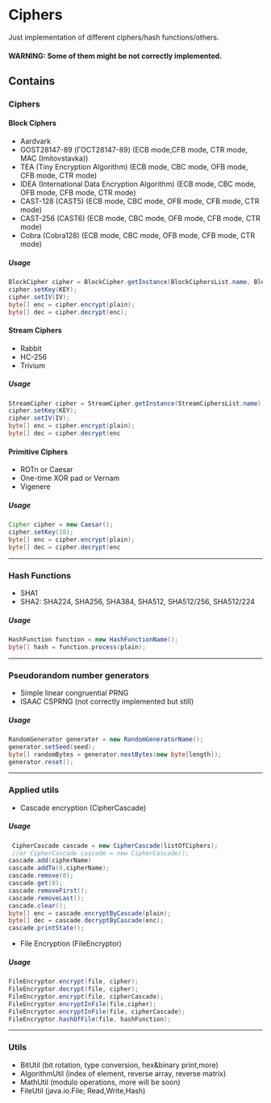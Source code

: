 # Ciphers


Just implementation of different ciphers/hash functions/others.


#### WARNING: Some of them might be not correctly implemented.

## Contains 
### Ciphers
#### Block Ciphers
* Aardvark
* GOST28147-89 (ГОСТ28147-89) (ECB mode,CFB mode, CTR mode, MAC (Imitovstavka)) 
* TEA (Tiny Encryption Algorithm) (ECB mode, CBC mode, OFB mode, CFB mode, CTR mode)
* IDEA (International Data Encryption Algorithm) (ECB mode, CBC mode, OFB mode, CFB mode, CTR mode)
* CAST-128 (CAST5) (ECB mode, CBC mode, OFB mode, CFB mode, CTR mode)
* CAST-256 (CAST6) (ECB mode, CBC mode, OFB mode, CFB mode, CTR mode)
* Cobra (Cobra128) (ECB mode, CBC mode, OFB mode, CFB mode, CTR mode)

##### Usage 
```java
BlockCipher cipher = BlockCipher.getInstance(BlockCiphersList.name, BlockCipher.mode);
cipher.setKey(KEY);
cipher.setIV(IV);
byte[] enc = cipher.encrypt(plain);
byte[] dec = cipher.decrypt(enc);
```

#### Stream Ciphers
* Rabbit
* HC-256
* Trivium

##### Usage 
```java
StreamCipher cipher = StreamCipher.getInstance(StreamCiphersList.name);
cipher.setKey(KEY);
cipher.setIV(IV);
byte[] enc = cipher.encrypt(plain);
byte[] dec = cipher.decrypt(enc
```

#### Primitive Ciphers
* ROTn or Caesar
* One-time XOR pad or Vernam
* Vigenere

##### Usage
```java
Cipher cipher = new Caesar();
cipher.setKey(10);
byte[] enc = cipher.encrypt(plain);
byte[] dec = cipher.decrypt(enc
```

***
### Hash Functions
* SHA1
* SHA2: SHA224, SHA256, SHA384, SHA512, SHA512/256, SHA512/224

##### Usage
```java
HashFunction function = new HashFunctionName();
byte[] hash = function.process(plain);
```

***
### Pseudorandom number generators
* Simple linear congruential PRNG
* ISAAC CSPRNG (not correctly implemented but still)


##### Usage
```java
RandomGenerator generator = new RandomGeneratorName();
generator.setSeed(seed);
byte[] randomBytes = generator.nextBytes(new byte[length]);
generator.reset();
```

***

### Applied utils
* Cascade encryption (CipherCascade)

##### Usage
```java
 CipherCascade cascade = new CipherCascade(listOfCiphers);
 //or CipherCascade cascade = new CipherCascade();       
cascade.add(cipherName)
cascade.addTo(0,cipherName);
cascade.remove(0);
cascade.get(0);
cascade.removeFirst();
cascade.removeLast();
cascade.clear();
byte[] enc = cascade.encryptByCascade(plain);
byte[] dec = cascade.decryptByCascade(enc);
cascade.printState();
```

* File Encryption (FileEncryptor)

##### Usage
```java
FileEncryptor.encrypt(file, cipher);
FileEncryptor.decrypt(file, cipher);
FileEncryptor.encrypt(file, cipherCascade);
FileEncryptor.encryptInFile(file,cipher);
FileEncryptor.encryptInFile(file, cipherCascade);
FileEncryptor.hashOfFile(file, hashFunction);
```


***

### Utils
* BitUtil (bit rotation, type conversion, hex&binary print,more)
* AlgorithmUtil (index of element, reverse array, reverse matrix)
* MathUtil (modulo operations, more will be soon)
* FileUtil (java.io.File; Read,Write,Hash)




